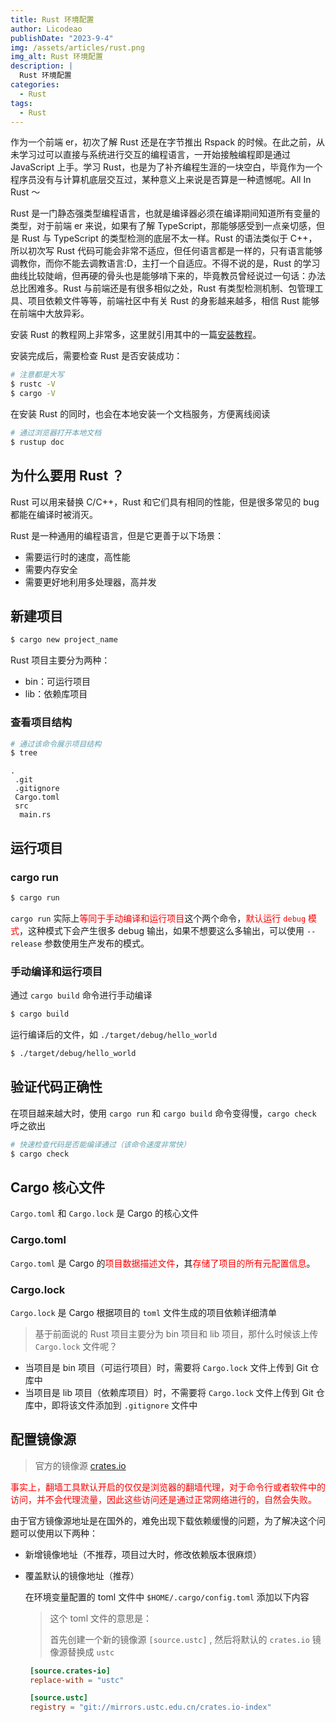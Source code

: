 ```yaml
---
title: Rust 环境配置
author: Licodeao
publishDate: "2023-9-4"
img: /assets/articles/rust.png
img_alt: Rust 环境配置
description: |
  Rust 环境配置
categories:
  - Rust
tags:
  - Rust
---
```


作为一个前端 er，初次了解 Rust 还是在字节推出 Rspack 的时候。在此之前，从未学习过可以直接与系统进行交互的编程语言，一开始接触编程即是通过 JavaScript 上手。学习 Rust，也是为了补齐编程生涯的一块空白，毕竟作为一个程序员没有与计算机底层交互过，某种意义上来说是否算是一种遗憾呢。All In Rust ～

Rust 是一门静态强类型编程语言，也就是编译器必须在编译期间知道所有变量的类型，对于前端 er 来说，如果有了解 TypeScript，那能够感受到一点亲切感，但是 Rust 与 TypeScript 的类型检测的底层不太一样。Rust 的语法类似于 C++，所以初次写 Rust 代码可能会非常不适应，但任何语言都是一样的，只有语言能够调教你，而你不能去调教语言:D，主打一个自适应。不得不说的是，Rust 的学习曲线比较陡峭，但再硬的骨头也是能够啃下来的，毕竟教员曾经说过一句话：办法总比困难多。Rust 与前端还是有很多相似之处，Rust 有类型检测机制、包管理工具、项目依赖文件等等，前端社区中有关 Rust 的身影越来越多，相信 Rust 能够在前端中大放异彩。

安装 Rust 的教程网上非常多，这里就引用其中的一篇[安装教程](https://course.rs/first-try/installation.html)。

安装完成后，需要检查 Rust 是否安装成功：

```bash
# 注意都是大写
$ rustc -V
$ cargo -V
```

在安装 Rust 的同时，也会在本地安装一个文档服务，方便离线阅读

```bash
# 通过浏览器打开本地文档
$ rustup doc
```

## 为什么要用 Rust ？

Rust 可以用来替换 C/C++，Rust 和它们具有相同的性能，但是很多常见的 bug 都能在编译时被消灭。

Rust 是一种通用的编程语言，但是它更善于以下场景：

- 需要运行时的速度，高性能
- 需要内存安全
- 需要更好地利用多处理器，高并发

## 新建项目

```bash
$ cargo new project_name
```

Rust 项目主要分为两种：

- bin：可运行项目
- lib：依赖库项目

### 查看项目结构

```bash
# 通过该命令展示项目结构
$ tree
```

```
.
 .git
 .gitignore
 Cargo.toml
 src
  main.rs
```

## 运行项目

### cargo run

```bash
$ cargo run
```

`cargo run` 实际上<font color="red">等同于手动编译和运行项目</font>这个两个命令，<font color="red">默认运行 `debug` 模式</font>，这种模式下会产生很多 debug 输出，如果不想要这么多输出，可以使用 `--release` 参数使用生产发布的模式。

### 手动编译和运行项目

通过 `cargo build` 命令进行手动编译

```bash
$ cargo build
```

运行编译后的文件，如 `./target/debug/hello_world`

```bash
$ ./target/debug/hello_world
```

## 验证代码正确性

在项目越来越大时，使用 `cargo run` 和 `cargo build` 命令变得慢，`cargo check` 呼之欲出

```bash
# 快速检查代码是否能编译通过（该命令速度非常快）
$ cargo check
```

## Cargo 核心文件

`Cargo.toml` 和 `Cargo.lock` 是 Cargo 的核心文件

### Cargo.toml

`Cargo.toml` 是 Cargo 的<font color="red">项目数据描述文件</font>，其<font color="red">存储了项目的所有元配置信息</font>。

### Cargo.lock

`Cargo.lock` 是 Cargo 根据项目的 `toml` 文件生成的项目依赖详细清单

> 基于前面说的 Rust 项目主要分为 bin 项目和 lib 项目，那什么时候该上传 `Cargo.lock` 文件呢？

- 当项目是 bin 项目（可运行项目）时，需要将 `Cargo.lock` 文件上传到 Git 仓库中
- 当项目是 lib 项目（依赖库项目）时，不需要将 `Cargo.lock` 文件上传到 Git 仓库中，即将该文件添加到 `.gitignore` 文件中

## 配置镜像源

> 官方的镜像源 <a href="https://crates.io/">crates.io</a>

<font color="red">事实上，翻墙工具默认开启的仅仅是浏览器的翻墙代理，对于命令行或者软件中的访问，并不会代理流量，因此这些访问还是通过正常网络进行的，自然会失败。</font>

由于官方镜像源地址是在国外的，难免出现下载依赖缓慢的问题，为了解决这个问题可以使用以下两种：

- 新增镜像地址（不推荐，项目过大时，修改依赖版本很麻烦）

- 覆盖默认的镜像地址（推荐）

  在环境变量配置的 toml 文件中 `$HOME/.cargo/config.toml` 添加以下内容

  > 这个 toml 文件的意思是：
  >
  > 首先创建一个新的镜像源 `[source.ustc]` , 然后将默认的 `crates.io` 镜像源替换成 `ustc`

  ```toml
   [source.crates-io]
   replace-with = "ustc"

   [source.ustc]
   registry = "git://mirrors.ustc.edu.cn/crates.io-index"
  ```
